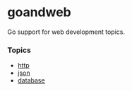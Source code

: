 # goandweb

Go support for web development topics.

### Topics

- [http](web-http)
- [json](web-json)
- [database](web-db)